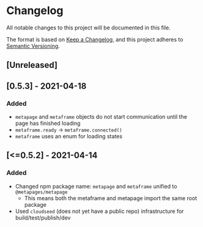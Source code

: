 # Changelog
All notable changes to this project will be documented in this file.

The format is based on [Keep a Changelog](https://keepachangelog.com/en/1.0.0/),
and this project adheres to [Semantic Versioning](https://semver.org/spec/v2.0.0.html).

## [Unreleased]

## [0.5.3] - 2021-04-18
### Added
- `metapage` and `metaframe` objects do not start communication until the page has finished loading
- `metaframe.ready` -> `metaframe.connected()`
- `metaframe` uses an enum for loading states


## [<=0.5.2] - 2021-04-14
### Added
- Changed npm package name: `metapage` and `metaframe` unified to `@metapages/metapage`
  - This means both the metaframe and metapage import the same root package
- Used `cloudseed` (does not yet have a public repo) infrastructure for build/test/publish/dev
